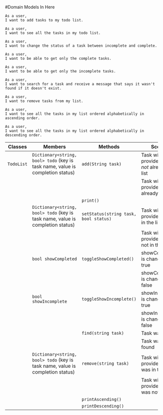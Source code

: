 #Domain Models In Here

```
As a user,
I want to add tasks to my todo list.
```

```
As a user,
I want to see all the tasks in my todo list.
```

```
As a user,
I want to change the status of a task between incomplete and complete.
```

```
As a user,
I want to be able to get only the complete tasks.
```

```
As a user,
I want to be able to get only the incomplete tasks.
```

```
As a user,
I want to search for a task and receive a message that says it wasn't found if it doesn't exist.
```

```
As a user,
I want to remove tasks from my list.
```

```
As a user,
I want to see all the tasks in my list ordered alphabetically in ascending order.
```

```
As a user,
I want to see all the tasks in my list ordered alphabetically in descending order.
```

| Classes    | Members                                                                        | Methods                               | Scenario                                                 | Outputs |
|------------|--------------------------------------------------------------------------------|---------------------------------------|----------------------------------------------------------|---------|
| `TodoList` | `Dictionary<string, bool> todo` (key is task name, value is completion status) | `add(String task)`                    | Task with the provided name *is not* already in the list | true    |
|            |                                                                                |                                       | Task with the provided name *is* already in the lsit     | false   |
|            |                                                                                | `print()`                             |                                                          |         |
|            | `Dictionary<string, bool> todo` (key is task name, value is completion status) | `setStatus(string task, bool status)` | Task with the provided name is in the list               | true    |
|            |                                                                                |                                       | Task with the provided name is not in the list           | false   |
|            | `bool showCompleted`                                                           | `toggleShowCompleted()`               | showCompleted is changed to true                         | true    |
|            |                                                                                |                                       | showCompleted is changed to false                        | false   |
|            | `bool showIncomplete`                                                          | `toggleShowIncomplete()`              | showIncompleted is changed to true                       | true    |
|            |                                                                                |                                       | showIncompleted is changed to false                      | false   |
|            |                                                                                | `find(string task)`                   | Task was found                                           | true    |
|            |                                                                                |                                       | Task was not found                                       | fasle   |
|            | `Dictionary<string, bool> todo` (key is task name, value is completion status) | `remove(string task)`                 | Task with the provided name was in the list              | true    |
|            |                                                                                |                                       | Task with the provided name was not the list             | false   |
|            |                                                                                | `printAscending()`                    |                                                          |         |
|            |                                                                                | `printDescending()`                   |                                                          |         |
